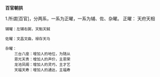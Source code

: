 **百官朝拱**

1.所谓[百官]，分两系，一系为正曜，一系为辅、佐、杂曜。
    正曜： 天府天相

    辅曜：左辅右弼，天魁天鉞

    佐曜：文昌文曲，禄存天马

    杂曜：
        三台八座：增加人的地位，为随从
        恩光天贵：增加人的声价，主恩荣
        龙池凤阁：增加人的灵巧，主才艺
        天福天寿：增加人的通达，主福寿